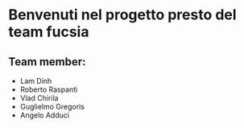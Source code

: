 # Benvenuti nel progetto presto del team fucsia 
## Team member: 
* Lam Dinh
* Roberto Raspanti
* Vlad Chirila
* Guglielmo Gregoris
* Angelo Adduci


